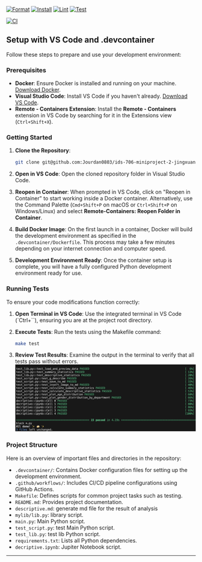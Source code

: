 [![Format](https://github.com/nogibjj/jingxuan_li_mini_project_1/actions/workflows/format.yml/badge.svg)](https://github.com/nogibjj/jingxuan_li_mini_project_1/actions/workflows/format.yml)
[![Install](https://github.com/nogibjj/jingxuan_li_mini_project_1/actions/workflows/install.yml/badge.svg)](https://github.com/nogibjj/jingxuan_li_mini_project_1/actions/workflows/install.yml)
[![Lint](https://github.com/nogibjj/jingxuan_li_mini_project_1/actions/workflows/lint.yml/badge.svg)](https://github.com/nogibjj/jingxuan_li_mini_project_1/actions/workflows/lint.yml)
[![Test](https://github.com/nogibjj/jingxuan_li_mini_project_1/actions/workflows/test.yml/badge.svg)](https://github.com/nogibjj/jingxuan_li_mini_project_1/actions/workflows/test.yml)

[![CI](https://github.com/nogibjj/ids-706-miniproject-2-jingxuan-li/actions/workflows/CICD.yml/badge.svg)](https://github.com/nogibjj/ids-706-miniproject-2-jingxuan-li/actions/workflows/CICD.yml)

## Setup with VS Code and .devcontainer

Follow these steps to prepare and use your development environment:

### Prerequisites

- **Docker**: Ensure Docker is installed and running on your machine. [Download Docker](https://docs.docker.com/get-docker/).
- **Visual Studio Code**: Install VS Code if you haven't already. [Download VS Code](https://code.visualstudio.com/Download).
- **Remote - Containers Extension**: Install the **Remote - Containers** extension in VS Code by searching for it in the Extensions view (`Ctrl+Shift+X`).

### Getting Started

1. **Clone the Repository**:
   ```bash
   git clone git@github.com:Jourdan0803/ids-706-miniproject-2-jingxuan-li.git
   ```

2. **Open in VS Code**:
   Open the cloned repository folder in Visual Studio Code.

3. **Reopen in Container**:
   When prompted in VS Code, click on "Reopen in Container" to start working inside a Docker container. Alternatively, use the Command Palette (`Cmd+Shift+P` on macOS or `Ctrl+Shift+P` on Windows/Linux) and select **Remote-Containers: Reopen Folder in Container**.

4. **Build Docker Image**:
   On the first launch in a container, Docker will build the development environment as specified in the `.devcontainer/Dockerfile`. This process may take a few minutes depending on your internet connection and computer speed.

5. **Development Environment Ready**:
   Once the container setup is complete, you will have a fully configured Python development environment ready for use.


### Running Tests

To ensure your code modifications function correctly:

1. **Open Terminal in VS Code**:
   Use the integrated terminal in VS Code (`Ctrl+``), ensuring you are at the project root directory.

2. **Execute Tests**:
   Run the tests using the Makefile command:
   ```bash
   make test
   ```

3. **Review Test Results**:
   Examine the output in the terminal to verify that all tests pass without errors.
![alt text](2.jpeg)


### Project Structure

Here is an overview of important files and directories in the repository:

- `.devcontainer/`: Contains Docker configuration files for setting up the development environment.
- `.github/workflows/`: Includes CI/CD pipeline configurations using GitHub Actions.
- `Makefile`: Defines scripts for common project tasks such as testing.
- `README.md`: Provides project documentation.
- `descriptive.md`: generate md file for the result of analysis
- `mylib/lib.py`: library script.
- `main.py`: Main Python script.
- `test_script.py`: test Main Python script.
- `test_lib.py`: test lib Python script.
- `requirements.txt`: Lists all Python dependencies.
- `decriptive.ipynb`: Jupiter Notebook script.

---

